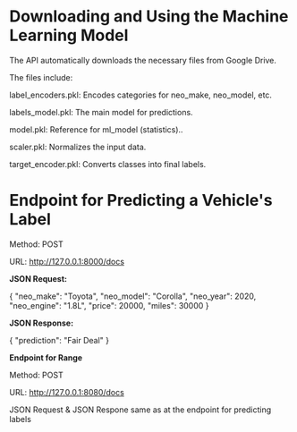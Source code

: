 # Downloading and Using the Machine Learning Model
The API automatically downloads the necessary files from Google Drive.

The files include:

label_encoders.pkl: Encodes categories for neo_make, neo_model, etc.

labels_model.pkl: The main model for predictions.

model.pkl: Reference for ml_model (statistics)..

scaler.pkl: Normalizes the input data.

target_encoder.pkl: Converts classes into final labels.

# Endpoint for Predicting a Vehicle's Label

Method: POST

URL: http://127.0.0.1:8000/docs

**JSON Request:**

{
  "neo_make": "Toyota",
  "neo_model": "Corolla",
  "neo_year": 2020,
  "neo_engine": "1.8L",
  "price": 20000,
  "miles": 30000
}

**JSON Response:**

{
  "prediction": "Fair Deal"
}


**Endpoint for Range**

Method: POST

URL: http://127.0.0.1:8080/docs


JSON Request & JSON Respone same as at the endpoint for predicting labels
